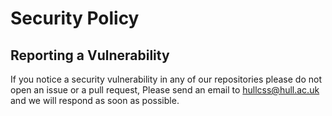 # Security Policy

<!--## Supported Versions

Use this section to tell people about which versions of your project are
currently being supported with security updates.

| Version | Supported          |
| ------- | ------------------ |
| 5.1.x   | :white_check_mark: |
| 5.0.x   | :x:                |
| 4.0.x   | :white_check_mark: |
| < 4.0   | :x:                |

!-->
## Reporting a Vulnerability

<!--Use this section to tell people how to report a vulnerability.

Tell them where to go, how often they can expect to get an update on a
reported vulnerability, what to expect if the vulnerability is accepted or
declined, etc. 
!-->
If you notice a security vulnerability in any of our repositories please do not open an issue or a pull request, 
Please send an email to [hullcss@hull.ac.uk](mailto:hullcss@hull.ac.uk) and we will respond as soon as possible. 
